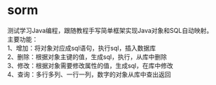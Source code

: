 # sorm
测试学习Java编程，跟随教程手写简单框架实现Java对象和SQL自动映射。  
主要功能：  
1、增加：将对象对应成sql语句，执行sql，插入数据库  
2、删除：根据对象主键的值，生成sql，执行，从库中删除  
3、修改：根据对象需要修改属性的值，生成sql，在库中修改  
4、查询：多行多列、一行一列，数字的对象从库中查出返回
